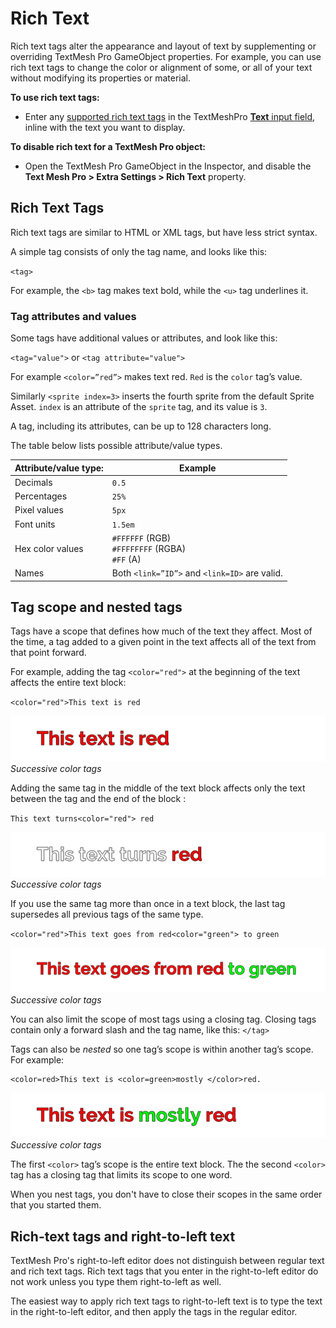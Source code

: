 # Rich Text

Rich text tags alter the appearance and layout of text by supplementing or overriding TextMesh Pro GameObject properties. For example, you can use rich text tags to change the color or alignment of some, or all of your text without modifying its properties or material.

**To use rich text tags:**
* Enter any [supported rich text tags](RichTextSupportedTags.md) in the TextMeshPro [**Text** input field](TMPObjectUIText.md#text), inline with the text you want to display.

**To disable rich text for a TextMesh Pro object:**
* Open the TextMesh Pro GameObject in the Inspector, and disable the **Text Mesh Pro > Extra Settings > Rich Text** property.

## Rich Text Tags

Rich text tags are  similar to  HTML or XML tags, but have less strict syntax.

A simple tag consists of only the tag name, and looks like  this:

`<tag>`

For example, the `<b>` tag makes text bold, while the `<u>` tag underlines it.

### Tag attributes and values

Some tags have additional values or attributes, and look like this:

 `<tag="value">` or `<tag attribute="value">`

For example `<color=”red”>` makes text red. `Red` is the `color` tag’s value.

 Similarly `<sprite index=3>` inserts the fourth sprite from the default Sprite Asset. `index` is an attribute of the `sprite` tag, and its value is `3`.

A tag, including its attributes, can be up to 128 characters long.

The table below lists possible attribute/value types.

|Attribute/value type:|Example|
|-------------|-------------|
|Decimals|`0.5`|
|Percentages|`25%`|
|Pixel values|`5px`|
|Font units|`1.5em`|
|Hex color values|`#FFFFFF` (RGB)<br/>`#FFFFFFFF` (RGBA)<br/>`#FF` (A)|
|Names|Both `<link=”ID”>` and `<link=ID>` are valid.|

## Tag scope and nested tags

Tags have a scope that defines how much of the text they affect. Most of the time, a tag added to a given point in the text affects all of the text from that point forward.

For example, adding the tag `<color="red">` at the beginning of the text affects the entire text block:

`<color="red">This text is red`

![Example image](../images/TMP_RichTextExample1.png)<br/>
_Successive color tags_

Adding the same tag in the middle of the text block affects only the text between the tag and the end of the block :

`This text turns<color="red"> red`

![Example image](../images/TMP_RichTextExample2.png)<br/>
_Successive color tags_

If you use the same tag more than once in a text block, the last tag supersedes all previous tags of the same type.

`<color="red">This text goes from red<color="green"> to green`

![Example image](../images/TMP_RichTextExample3.png)<br/>
_Successive color tags_

You can also limit the scope of most tags using a closing tag. Closing tags contain only a forward slash and the tag name, like this: `</tag>`

Tags can also be _nested_ so one tag’s scope is within another tag’s scope. For example:

```
<color=red>This text is <color=green>mostly </color>red.
```

![Example image](../images/TMP_RichTextExample4.png)<br/>
_Successive color tags_

The first `<color>` tag’s scope is the entire text block. The the second `<color>` tag has a closing tag that limits its scope to one word.

When you nest tags, you don't have to close their scopes in the same order that you started them.

## Rich-text tags and right-to-left text

TextMesh Pro's right-to-left editor does not distinguish between regular text and rich text tags. Rich text tags that you enter in the right-to-left editor do not work unless you type them right-to-left as well.

The easiest way to apply rich text tags to right-to-left text is to type the text in the right-to-left editor, and then apply the tags in the regular editor.
